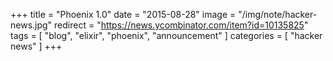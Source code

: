 +++
title = "Phoenix 1.0"
date = "2015-08-28"
image = "/img/note/hacker-news.jpg"
redirect = "https://news.ycombinator.com/item?id=10135825"
tags = [ "blog", "elixir", "phoenix", "announcement" ]
categories = [ "hacker news" ]
+++

